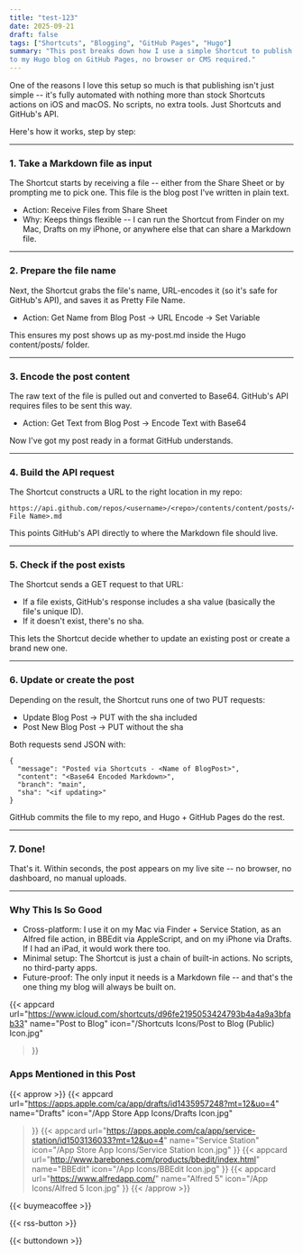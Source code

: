 ```yaml
---
title: "test-123"
date: 2025-09-21
draft: false
tags: ["Shortcuts", "Blogging", "GitHub Pages", "Hugo"]
summary: "This post breaks down how I use a simple Shortcut to publish Markdown files straight 
to my Hugo blog on GitHub Pages, no browser or CMS required."
---
```


One of the reasons I love this setup so much is that publishing isn't just simple -- it's 
fully automated with nothing more than stock Shortcuts actions on iOS and macOS. No scripts, 
no extra tools. Just Shortcuts and GitHub's API.

Here's how it works, step by step:

----

### 1. Take a Markdown file as input

The Shortcut starts by receiving a file -- either from the Share Sheet or by prompting me 
to pick one. This file is the blog post I've written in plain text.
- Action: Receive Files from Share Sheet
- Why: Keeps things flexible -- I can run the Shortcut from Finder on my Mac, Drafts on my 
iPhone, or anywhere else that can share a Markdown file.

----

### 2. Prepare the file name

Next, the Shortcut grabs the file's name, URL-encodes it (so it's safe for GitHub's API), 
and saves it as Pretty File Name.

- Action: Get Name from Blog Post → URL Encode → Set Variable

This ensures my post shows up as my-post.md inside the Hugo content/posts/ folder.

----

### 3. Encode the post content

The raw text of the file is pulled out and converted to Base64. GitHub's API requires files 
to be sent this way.

- Action: Get Text from Blog Post → Encode Text with Base64

Now I've got my post ready in a format GitHub understands.

----

### 4. Build the API request

The Shortcut constructs a URL to the right location in my repo:
    
    https://api.github.com/repos/<username>/<repo>/contents/content/posts/<Pretty File Name>.md

This points GitHub's API directly to where the Markdown file should live.

----

### 5. Check if the post exists

The Shortcut sends a GET request to that URL:

- If a file exists, GitHub's response includes a sha value (basically the file's unique ID).
- If it doesn't exist, there's no sha.

This lets the Shortcut decide whether to update an existing post or create a brand new one.

----

### 6. Update or create the post

Depending on the result, the Shortcut runs one of two PUT requests:

- Update Blog Post → PUT with the sha included
- Post New Blog Post → PUT without the sha

Both requests send JSON with:
    
    {
      "message": "Posted via Shortcuts - <Name of BlogPost>",
      "content": "<Base64 Encoded Markdown>",
      "branch": "main",
      "sha": "<if updating>"
    }

GitHub commits the file to my repo, and Hugo + GitHub Pages do the rest.

----

### 7. Done!

That's it. Within seconds, the post appears on my live site -- no browser, no dashboard, no 
manual uploads.

----

### Why This Is So Good

- Cross-platform: I use it on my Mac via Finder + Service Station, as an Alfred file action, 
in BBEdit via AppleScript, and on my iPhone via Drafts. If I had an iPad, it would work there too.
- Minimal setup: The Shortcut is just a chain of built-in actions. No scripts, no third-party 
apps.
- Future-proof: The only input it needs is a Markdown file -- and that's the one thing my 
blog will always be built on.

{{< appcard 
    url="https://www.icloud.com/shortcuts/d96fe2195053424793b4a4a9a3bfab33" 
    name="Post to Blog" 
    icon="/Shortcuts Icons/Post to Blog (Public) Icon.jpg" 
>}}

### Apps Mentioned in this Post

{{< approw >}}
{{< appcard 
    url="https://apps.apple.com/ca/app/drafts/id1435957248?mt=12&uo=4" 
    name="Drafts" 
    icon="/App Store App Icons/Drafts Icon.jpg" 
>}}
{{< appcard 
    url="https://apps.apple.com/ca/app/service-station/id1503136033?mt=12&uo=4" 
    name="Service Station" 
    icon="/App Store App Icons/Service Station Icon.jpg" 
>}}
{{< appcard 
    url="http://www.barebones.com/products/bbedit/index.html" 
    name="BBEdit" 
    icon="/App Icons/BBEdit Icon.jpg" 
>}}
{{< appcard 
    url="https://www.alfredapp.com/" 
    name="Alfred 5" 
    icon="/App Icons/Alfred 5 Icon.jpg" 
>}}
{{< /approw >}}


{{< buymeacoffee >}}

{{< rss-button >}}

{{< buttondown >}}